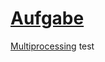 # [Aufgabe](https://github.com/fhirter/ParalleleUndVerteilteSysteme/blob/main/Exercises/06_Processes/Tasks.md)
 [Multiprocessing](Multiprocessing.md)
test
